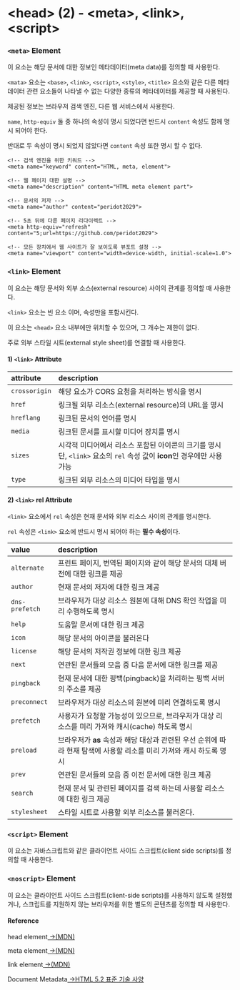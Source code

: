 # &lt;head&gt; \(2\) - &lt;meta&gt;, &lt;link&gt;, &lt;script&gt;

### `<meta>` Element 

 이 요소는 해당 문서에 대한 정보인 메타데이터\(meta data\)를 정의할 때 사용한다.

`<mata>` 요소는 `<base>`, `<link>`, `<script>`, `<style>`, `<title>` 요소와 같은 다른 메타데이터 관련 요소들이 나타낼 수 없는 다양한 종류의 메타데이터를 제공할 때 사용된다.

제공된 정보는 브라우저 검색 엔진, 다른 웹 서비스에서 사용한다.

`name`, `http-equiv` 둘 중 하나의 속성이 명시 되었다면 반드시 `content` 속성도 함께 명시 되어야 한다.

반대로 두 속성이 명시 되었지 않았다면 `content` 속성 또한 명시 할 수 없다.

```markup
<!-- 검색 엔진을 위한 키워드 -->
<meta name="keyword" content="HTML, meta, element">

<!-- 웹 페이지 대한 설명 -->
<meta name="description" content="HTML meta element part">

<!-- 문서의 저자 -->
<meta name="author" content="peridot2029">

<!-- 5초 뒤에 다른 페이지 리다이렉트 -->
<meta http-equiv="refresh" content="5;url=https://github.com/peridot2029">

<!-- 모든 장치에서 웹 사이트가 잘 보이도록 뷰포트 설정 -->
<meta name="viewport" content="width=device-width, initial-scale=1.0">
```

###  `<link>` Element 

이 요소는 해당 문서와 외부 소스\(external resource\) 사이의 관계를 정의할 때 사용한다.

`<link>` 요소는 빈 요소 이며, 속성만을 포함시킨다.

이 요소는 `<head>` 요소 내부에만 위치할 수 있으며, 그 개수는 제한이 없다.

주로 외부 스타일 시트\(external style sheet\)를 연결할 때 사용한다.

#### 1\)  `<link>` Attribute

| attribute | description |
| :--- | :--- |
| `crossorigin` | 해당 요소가 CORS 요청을 처리하는 방식을 명시 |
| `href` | 링크될 외부 리소스\(external resource\)의 URL을 명시 |
| `hreflang` | 링크된 문서의 언어를 명시 |
| `media` | 링크된 문서를 표시할 미디어 장치를 명시 |
| `sizes` | 시각적 미디어에서 리소스 포함된 아이콘의 크기를 명시   단, `<link>` 요소의 `rel` 속성 값이 **icon**인 경우에만 사용 가능 |
| `type` | 링크된 외부 리소스의 미디어 타입을 명시 |

#### 2\) `<link>` rel Attribute

`<link>` 요소에서 `rel` 속성은 현재 문서와 외부 리소스 사이의 관계를 명시한다.

`rel` 속성은 `<link>` 요소에 반드시 명시 되어야 하는 **필수 속성**이다.

| value | description |
| :--- | :--- |
| `alternate` | 프린트 페이지, 번역된 페이지와 같이 해당 문서의 대체 버전에 대한 링크를 제공 |
| `author` | 현재 문서의 저자에 대한 링크 제공 |
| `dns-prefetch` | 브라우저가 대상 리소스 원본에 대해 DNS 확인 작업을 미리 수행하도록 명시 |
| `help` | 도움말 문서에 대한 링크 제공 |
| `icon` | 해당 문서의 아이콘을 불러온다 |
| `license` | 해당 문서의 저작권 정보에 대한 링크 제공 |
| `next` | 연관된 문서들의 모음 중 다음 문서에 대한 링크를 제공 |
| `pingback` | 현재 문서에 대한 핑백\(pingback\)을 처리하는 핑백 서버의 주소를 제공 |
| `preconnect` | 브라우저가 대상 리소스의 원본에 미리 연결하도록 명시 |
| `prefetch` | 사용자가 요청할 가능성이 있으므로, 브라우저가 대상 리소스를 미리 가져와 캐시\(cache\) 하도록 명시 |
| `preload` | 브라우저가 **as** 속성과 해당 대상과 관련된 우선 순위에 따라 현재 탐색에 사용할 리소를 미리 가져와 캐시 하도록 명시 |
| `prev` | 연관된 문서들의 모음 중 이전 문서에 대한 링크 제공 |
| `search` | 현재 문서 및 관련된 페이지를 검색 하는데 사용할 리소스에 대한 링크 제공 |
| `stylesheet` | 스타일 시트로 사용할 외부 리소스를 불러온다. |

### `<script>` Element

이 요소는 자바스크립트와 같은 클라이언트 사이드 스크립트\(client side scripts\)를 정의할 때 사용한다.

### `<noscript>` Element

이 요소는 클라이언트 사이드 스크립트\(client-side scripts\)를 사용하지 않도록 설정했거나, 스크립트를 지원하지 않는 브라우저를 위한 별도의 콘텐츠를 정의할 때 사용한다.

#### Reference

head element[ →\(MDN\)](https://developer.mozilla.org/ko/docs/Web/HTML/Element/head)

meta element[ ](https://developer.mozilla.org/ko/docs/Web/HTML/Element/head)[ →\(MDN\)](https://developer.mozilla.org/ko/docs/Web/HTML/Element/meta)

link element[ ](https://developer.mozilla.org/ko/docs/Web/HTML/Element/head)[ →\(MDN\)](https://developer.mozilla.org/ko/docs/Web/HTML/Element/link)

Document Metadata[ →HTML 5.2 표준 기술 사양﻿](https://html.spec.whatwg.org/multipage/semantics.html)


